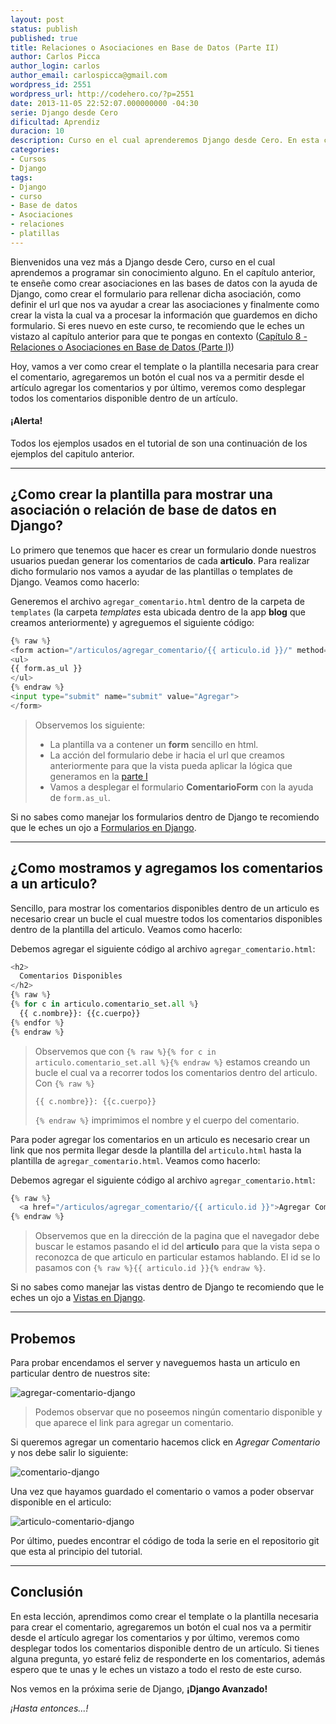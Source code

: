 ```yaml
---
layout: post
status: publish
published: true
title: Relaciones o Asociaciones en Base de Datos (Parte II)
author: Carlos Picca
author_login: carlos
author_email: carlospicca@gmail.com
wordpress_id: 2551
wordpress_url: http://codehero.co/?p=2551
date: 2013-11-05 22:52:07.000000000 -04:30
serie: Django desde Cero
dificultad: Aprendiz
duracion: 10
description: Curso en el cual aprenderemos Django desde Cero. En esta clase, estudiaremos como crear asociaciones en las bases de datos con la ayuda de Django.
categories:
- Cursos
- Django
tags:
- Django
- curso
- Base de datos
- Asociaciones
- relaciones
- platillas
---
```

<p>Bienvenidos una vez más a Django desde Cero, curso en el cual aprendemos a programar sin conocimiento alguno. En el capítulo anterior, te enseñe como crear asociaciones en las bases de datos con la ayuda de Django, como crear el formulario para rellenar dicha asociación, como definir el url que nos va ayudar a crear las asociaciones y finalmente como crear la vista la cual va a procesar la información que guardemos en dicho formulario. Si eres nuevo en este curso, te recomiendo que le eches un vistazo al capítulo anterior para que te pongas en contexto (<a href="http://codehero.co/django-desde-cero-relaciones-o-asociaciones-en-base-de-datos-parte-i/">Capítulo 8 - Relaciones o Asociaciones en Base de Datos (Parte I)</a>)</p>

<p>Hoy, vamos a ver como crear el template o la plantilla necesaria para crear el comentario, agregaremos un botón el cual nos va a permitir desde el artículo agregar los comentarios y por último, veremos como desplegar todos los comentarios disponible dentro de un artículo.</p>

<div class="alert alert-info">
  <h4>
    ¡Alerta!
  </h4> Todos los ejemplos usados en el tutorial de son una continuación de los ejemplos del capitulo anterior.
</div>

<hr />

<h2>¿Como crear la plantilla para mostrar una asociación o relación de base de datos en Django?</h2>

<p>Lo primero que tenemos que hacer es crear un formulario donde nuestros usuarios puedan generar los comentarios de cada <strong>articulo</strong>. Para realizar dicho formulario nos vamos a ayudar de las plantillas o templates de Django. Veamos como hacerlo:</p>

<p>Generemos el archivo <code>agregar_comentario.html</code> dentro de la carpeta de <code>templates</code> (la carpeta <em>templates</em> esta ubicada dentro de la app <strong>blog</strong> que creamos anteriormente) y agreguemos el siguiente código:</p>

```python
{% raw %}
<form action="/articulos/agregar_comentario/{{ articulo.id }}/" method="post">{% csrf_token %}
<ul>
{{ form.as_ul }}
</ul>
{% endraw %}
<input type="submit" name="submit" value="Agregar">
</form>
```

<blockquote>
  <p>Observemos los siguiente:</p>

  <ul>
  <li>La plantilla va a contener un <strong>form</strong> sencillo en html.</li>
  <li>La acción del formulario debe ir hacia el url que creamos anteriormente para que la vista pueda aplicar la lógica que generamos en la <a href="http://codehero.co/django-desde-cero-relaciones-o-asociaciones-en-base-de-datos-parte-i/">parte I</a> </li>
  <li>Vamos a desplegar el formulario <strong>ComentarioForm</strong> con la ayuda de <code>form.as_ul</code>.</li>
  </ul>
</blockquote>

<p>Si no sabes como manejar los formularios dentro de Django te recomiendo que le eches un ojo a <a href="http://codehero.co/django-desde-cero-formularios-forms/">Formularios en Django</a>.</p>

<hr />

<h2>¿Como mostramos y agregamos los comentarios a un articulo?</h2>

<p>Sencillo, para mostrar los comentarios disponibles dentro de un articulo es necesario crear un bucle el cual muestre todos los comentarios disponibles dentro de la plantilla del articulo. Veamos como hacerlo:</p>

<p>Debemos agregar el siguiente código al archivo <code>agregar_comentario.html</code>:</p>

```python
<h2>
  Comentarios Disponibles
</h2>
{% raw %}
{% for c in articulo.comentario_set.all %}
  {{ c.nombre}}: {{c.cuerpo}}
{% endfor %}
{% endraw %}
```

<blockquote>
  <p>Observemos que con <code>{% raw %}{% for c in articulo.comentario_set.all %}{% endraw %}</code> estamos creando un bucle el cual va a recorrer todos los comentarios dentro del articulo. Con <code>{% raw %}<p>{{ c.nombre}}: {{c.cuerpo}}</p>{% endraw %}</code> imprimimos el nombre y el cuerpo del comentario.</p>
</blockquote>

<p>Para poder agregar los comentarios en un articulo es necesario crear un link que nos permita llegar desde la plantilla del <code>articulo.html</code> hasta la plantilla de <code>agregar_comentario.html</code>. Veamos como hacerlo:</p>

<p>Debemos agregar el siguiente código al archivo <code>agregar_comentario.html</code>:</p>

```python
{% raw %}
  <a href="/articulos/agregar_comentario/{{ articulo.id }}">Agregar Comentario</a>
{% endraw %}
```

<blockquote>
  <p>Observemos que en la dirección de la pagina que el navegador debe buscar le estamos pasando el id del <strong>articulo</strong> para que la vista sepa o reconozca de que articulo en particular estamos hablando. El id se lo pasamos con <code>{% raw %}{{ articulo.id }}{% endraw %}</code>.</p>
</blockquote>

<p>Si no sabes como manejar las vistas dentro de Django te recomiendo que le eches un ojo a <a href="http://codehero.co/django-desde-cero-formularios-forms/">Vistas en Django</a>.</p>

<hr />

<h2>Probemos</h2>

<p>Para probar encendamos el server y naveguemos hasta un articulo en particular dentro de nuestros site:</p>

<p><img src="http://i.imgur.com/OMTJaWR.png" alt="agregar-comentario-django" /></p>

<blockquote>
  <p>Podemos observar que no poseemos ningún comentario disponible y que aparece el link para agregar un comentario.</p>
</blockquote>

<p>Si queremos agregar un comentario hacemos click en <em>Agregar Comentario</em> y nos debe salir lo siguiente:</p>

<p><img src="http://i.imgur.com/USddVpl.png" alt="comentario-django" /></p>

<p>Una vez que hayamos guardado el comentario o vamos a poder observar disponible en el articulo:</p>

<p><img src="http://i.imgur.com/sAx7XHK.png" alt="articulo-comentario-django" /></p>

<p>Por último, puedes encontrar el código de toda la serie en el repositorio git que esta al principio del tutorial.</p>

<hr />

<h2>Conclusión</h2>

<p>En esta lección, aprendimos como crear el template o la plantilla necesaria para crear el comentario, agregaremos un botón el cual nos va a permitir desde el artículo agregar los comentarios y por último, veremos como desplegar todos los comentarios disponible dentro de un artículo. Si tienes alguna pregunta, yo estaré feliz de responderte en los comentarios, además espero que te unas y le eches un vistazo a todo el resto de este curso.</p>

<p>Nos vemos en la próxima serie de Django, <strong>¡Django Avanzado!</strong></p>

<p><em>¡Hasta entonces...!</em></p>
